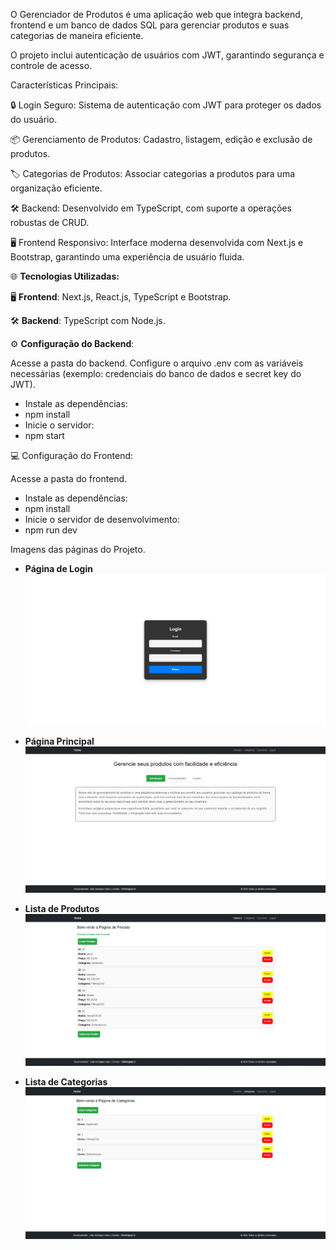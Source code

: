 O Gerenciador de Produtos é uma aplicação web que integra backend, frontend e um banco de dados SQL para gerenciar produtos e suas categorias de maneira eficiente.

O projeto inclui autenticação de usuários com JWT, garantindo segurança e controle de acesso.

Características Principais:

🔒 Login Seguro: Sistema de autenticação com JWT para proteger os dados do usuário.

📦 Gerenciamento de Produtos: Cadastro, listagem, edição e exclusão de produtos.

🏷️ Categorias de Produtos: Associar categorias a produtos para uma organização eficiente.

🛠️ Backend: Desenvolvido em TypeScript, com suporte a operações robustas de CRUD.

🖥️ Frontend Responsivo: Interface moderna desenvolvida com Next.js e Bootstrap, garantindo uma experiência de usuário fluida.

🌐 **Tecnologias Utilizadas:**

🖥️ **Frontend**: Next.js, React.js, TypeScript e Bootstrap.

🛠️ **Backend**: TypeScript com Node.js.

⚙️ **Configuração do Backend**:

Acesse a pasta do backend. 
Configure o arquivo .env com as variáveis necessárias (exemplo: credenciais do banco de dados e secret key do JWT).
- Instale as dependências:
- npm install
- Inicie o servidor:
- npm start
  
💻 Configuração do Frontend:

Acesse a pasta do frontend. 
- Instale as dependências:
- npm install
- Inicie o servidor de desenvolvimento:
- npm run dev

Imagens das páginas do Projeto.
- **Página de Login**  
  ![Página de Login](screenshots/Login.png)

- **Página Principal**  
  ![Lista de Produtos](screenshots/Home.png)
  
- **Lista de Produtos**  
  ![Lista de Produtos](screenshots/Produtos.png)

- **Lista de Categorias**  
  ![Lista de Produtos](screenshots/Categorias.png)

